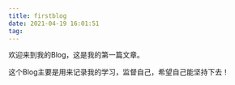 ```yaml
---
title: firstblog
date: 2021-04-19 16:01:51
tag: 
---
```


欢迎来到我的Blog，这是我的第一篇文章。

这个Blog主要是用来记录我的学习，监督自己，希望自己能坚持下去！
